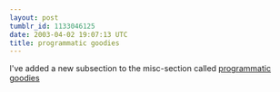 ```yaml
---
layout: post
tumblr_id: 1133046125
date: 2003-04-02 19:07:13 UTC
title: programmatic goodies
---
```


I've added a new subsection to the misc-section called <a href="http://rasmusandersson.se/rp13/misc_scriptarchive.asp">programmatic goodies</a>
